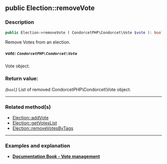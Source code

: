 ## public Election::removeVote

### Description    

```php
public Election->removeVote ( CondorcetPHP\Condorcet\Vote $vote ): bool
```

Remove Votes from an election.
    

##### **vote:** *```CondorcetPHP\Condorcet\Vote```*   
Vote object.    


### Return value:   

*(```bool```)* List of removed CondorcetPHP\Condorcet\Vote object.


---------------------------------------

### Related method(s)      

* [Election::addVote](../Election%20Class/public%20Election--addVote.md)    
* [Election::getVotesList](../Election%20Class/public%20Election--getVotesList.md)    
* [Election::removeVotesByTags](../Election%20Class/public%20Election--removeVotesByTags.md)    

---------------------------------------

### Examples and explanation

* **[Documentation Book - Vote management](https://github.com/julien-boudry/Condorcet/wiki/II-%23-B.-Vote-management-%23-2.-Manage-Vote)**    
